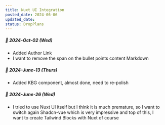 ```yaml
---
title: Nuxt UI Integration
posted_date: 2024-06-06
updated_date:
status: DropPlans
---
```


##### 📅 2024-Oct-02 (Wed)

- Added Author Link
- I want to remove the span on the bullet points content Markdown

##### 📅 2024-June-13 (Thurs)

- Added KBG component, almost done, need to re-polish

##### 📅 2024-June-26 (Wed)

- I tried to use Nuxt UI itself but I think it is much premature, so I want to switch again Shadcn-vue which is very impressive and top of this, I want to create Tailwind Blocks with Nuxt of course
